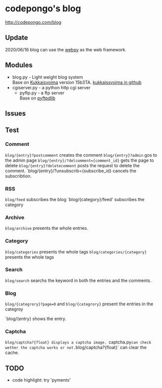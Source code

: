 codepongo's blog
====

<http://codepongo.com/blog>
## Update
2020/06/16 blog can use the [webpy](https://webpy.org) as the web framework.

## Modules
* blog.py - Light weight blog system  
Base on [Kukkaisvoima](http://23.fi/kukkaisvoima) version 15b3TA.
[kukkaissvoima in github](https://github.com/Petteri/kukkaisvoima)
* cgiserver.py - a python http cgi server
  + pyftp.py - a ftp server  
  Base on [pyftpdlib](http://code.google.com/p/pyftpdlib/)
## Issues


## Test

### Comment
`blog/{entry}?postcomment` creates the comment
`blog/{entry}?admin` gos to the admin page
`blog/{entry}/?delcomment={comment_id}` gets the page to delete 
`blog/{entry}?deletecomment` posts the request to delete the comment.
`blog/{entry}/?unsubscrib={subscribe_id} cancels the subscribtion.

### RSS
`blog/feed` subscribes the blog
`blog/{category}/feed' subscribes the category

### Archive
`blog/archive` presents the whole entries.

### Category
`blog/categories` presents the whole tags
`blog/categories/{category}` presents the whole tags

### Search
`blog/search` searchs the keyword in both the entries and the comments.


### Blog

`blog/{categrory}?page=0`  and `blog/{categrory}` present the entries in the categroy

`blog/{entry} shows the entry.

### Captcha
`blog/captcha?{float} displays a captcha image.
`captcha.py` can check wether the captcha works or not.
`blog/captcha?{float}` can clear the cache.

## TODO
* code highlight: try 'pyments'


